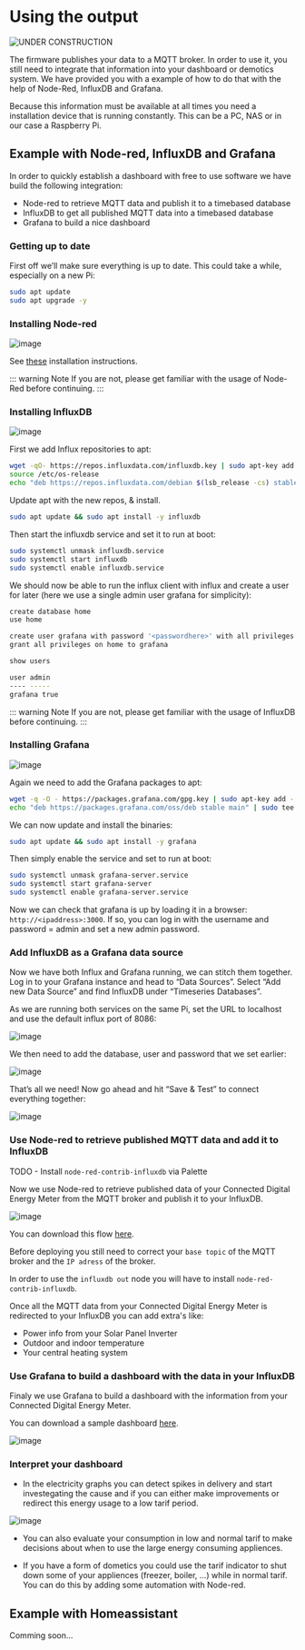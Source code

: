 # Using the output

![UNDER CONSTRUCTION](./images/underconstruction.jpg)

The firmware publishes your data to a MQTT broker. In order to use it, you still need to integrate that information into your dashboard or demotics system.
We have provided you with a example of how to do that with the help of Node-Red, InfluxDB and Grafana.

Because this information must be available at all times you need a installation device that is running constantly. This can be a PC, NAS or in our case a Raspberry Pi.

## Example with Node-red, InfluxDB and Grafana

In order to quickly establish a dashboard with free to use software we have build the following integration:

* Node-red to retrieve MQTT data and publish it to a timebased database
* InfluxDB to get all published MQTT data into a timebased database
* Grafana to build a nice dashboard

### Getting up to date

First off we’ll make sure everything is up to date. This could take a while, especially on a new Pi:

```bash
sudo apt update
sudo apt upgrade -y
```
### Installing Node-red

![image](./images/redicon.png)

See [these](https://nodered.org/docs/getting-started/raspberrypi) installation instructions.

::: warning Note
If you are not, please get familiar with the usage of Node-Red before continuing.
:::

### Installing InfluxDB

![image](./images/influxdb.png)

First we add Influx repositories to apt:

```bash
wget -qO- https://repos.influxdata.com/influxdb.key | sudo apt-key add -
source /etc/os-release
echo "deb https://repos.influxdata.com/debian $(lsb_release -cs) stable" | sudo tee /etc/apt/sources.list.d/influxdb.list
```

Update apt with the new repos, & install.

```bash
sudo apt update && sudo apt install -y influxdb
```

Then start the influxdb service and set it to run at boot:

```bash
sudo systemctl unmask influxdb.service
sudo systemctl start influxdb
sudo systemctl enable influxdb.service
```

We should now be able to run the influx client with influx and create a user for later (here we use a single admin user grafana for simplicity):

```bash
create database home
use home

create user grafana with password '<passwordhere>' with all privileges
grant all privileges on home to grafana

show users

user admin
---- -----
grafana true
```

::: warning Note
If you are not, please get familiar with the usage of InfluxDB before continuing.
:::

### Installing Grafana

![image](./images/grafana.png)

Again we need to add the Grafana packages to apt:

```bash
wget -q -O - https://packages.grafana.com/gpg.key | sudo apt-key add -
echo "deb https://packages.grafana.com/oss/deb stable main" | sudo tee /etc/apt/sources.list.d/grafana.list
```
We can now update and install the binaries:

```bash
sudo apt update && sudo apt install -y grafana
```
Then simply enable the service and set to run at boot:

```bash
sudo systemctl unmask grafana-server.service
sudo systemctl start grafana-server
sudo systemctl enable grafana-server.service
```

Now we can check that grafana is up by loading it in a browser: `http://<ipaddress>:3000`. If so, you can log in with the username and password = admin and set a new admin password.

### Add InfluxDB as a Grafana data source

Now we have both Influx and Grafana running, we can stitch them together. Log in to your Grafana instance and head to “Data Sources”. Select “Add new Data Source” and find InfluxDB under “Timeseries Databases”.

As we are running both services on the same Pi, set the URL to localhost and use the default influx port of 8086:

![image](./images/afbeelding1.png)

We then need to add the database, user and password that we set earlier:

![image](./images/afbeelding2.png)

That’s all we need! Now go ahead and hit “Save & Test” to connect everything together:

![image](./images/afbeelding3.png)

### Use Node-red to retrieve published MQTT data and add it to InfluxDB

TODO - Install `node-red-contrib-influxdb`  via Palette

Now we use Node-red to retrieve published data of your Connected Digital Energy Meter from the MQTT broker and publish it to your InfluxDB.

![image](./images/afbeelding4.png)

You can download this flow [here](/files/cdem.json).

Before deploying you still need to correct your `base topic` of the MQTT broker and the `IP adress` of the broker.

In order to use the `influxdb out` node you will have to install `node-red-contrib-influxdb`.

Once all the MQTT data from your Connected Digital Energy Meter is redirected to your InfluxDB you can add extra's like:
- Power info from your Solar Panel Inverter
- Outdoor and indoor temperature
- Your central heating system

### Use Grafana to build a dashboard with the data in your InfluxDB

Finaly we use Grafana to build a dashboard with the information from your Connected Digital Energy Meter.

You can download a sample dashboard [here](/files/grafana.json).

![image](./images/afbeelding5.png)

<!-- TODO: Change this image once we have actual data  -->

### Interpret your dashboard

* In the electricity graphs you can detect spikes in delivery and start investegating the cause and if you can either make improvements or redirect this energy usage to a low tarif period.

![image](./images/afbeelding6.png)

* You can also evaluate your consumption in low and normal tarif to make decisions about when to use the large energy consuming appliences.

* If you have a form of dometics you could use the tarif indicator to shut down some of your appliences (freezer, boiler, ...) while in normal tarif. You can do this by adding some automation with Node-red.

## Example with Homeassistant

Comming soon...

<!-- TODO: Home assitant example -->
